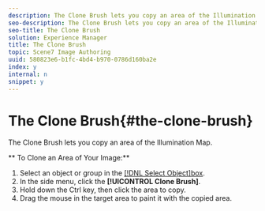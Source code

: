 ```yaml
---
description: The Clone Brush lets you copy an area of the Illumination Map.
seo-description: The Clone Brush lets you copy an area of the Illumination Map.
seo-title: The Clone Brush
solution: Experience Manager
title: The Clone Brush
topic: Scene7 Image Authoring
uuid: 580823e6-b1fc-4bd4-b970-0786d160ba2e
index: y
internal: n
snippet: y
---
```


# The Clone Brush{#the-clone-brush}

The Clone Brush lets you copy an area of the Illumination Map.

 ** To Clone an Area of Your Image:** 

1. Select an object or group in the [ [!DNL Select Object]box](../../c-vat-gs/c-vat-sel-obj/c-vat-sel-object-box.md#concept-d127c6efaabd436a96c02f36a7bce6ac).
1. In the side menu, click the **[!UICONTROL Clone Brush]**.
1. Hold down the Ctrl key, then click the area to copy.
1. Drag the mouse in the target area to paint it with the copied area.
